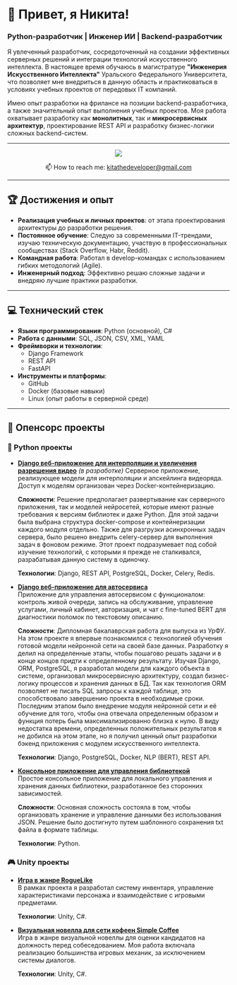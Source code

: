 # 👋 Привет, я Никита!

### Python-разработчик | Инженер ИИ | Backend-разработчик  

Я увлеченный разработчик, сосредоточенный на создании эффективных серверных решений и интеграции технологий искусственного интеллекта. В настоящее время обучаюсь в магистратуре **"Инженерия Искусственного Интеллекта"** Уральского Федерального Университета, что позволяет мне внедриться в данную область и практиковаться в условиях учебных проектов от передовых IT компаний.

Имею опыт разработки на фрилансе на позиции backend-разработчика, а также значительный опыт выполнения учебных проектов. Моя работа охватывает разработку как **монолитных**, так и **микросервисных архитектур**, проектирование REST API и разработку бизнес-логики сложных backend-систем.

---

<p align='center'>
       <a href="https://t.me/miserableeee">
              <img src="https://img.shields.io/badge/Telegram-2CA5E0?style=for-the-badge&logo=telegram&logoColor=white"/>
          </a>
</p>
<p align='center'>
   📫 How to reach me: <a href='mailto:kitathedeveloper@gmail.com'>kitathedeveloper@gmail.com</a>
</p>

---

## 🏆 Достижения и опыт
- **Реализация учебных и личных проектов**: от этапа проектирования архитектуры до разработки решения.
- **Постоянное обучение**: Следую за современными IT-трендами, изучаю техническую документацию, участвую в профессиональных сообществах (Stack Overflow, Habr, Reddit).
- **Командная работа**: Работал в develop-командах с использованием гибких методологий (Agile).
- **Инженерный подход**: Эффективно решаю сложные задачи и внедряю лучшие практики разработки.

---

## 💻 Технический стек
- **Языки программирования**: Python (основной), C#
- **Работа с данными**: SQL, JSON, CSV, XML, YAML
- **Фреймворки и технологии**:
  - Django Framework
  - REST API
  - FastAPI
- **Инструменты и платформы**:
  - GitHub
  - Docker (базовые навыки)
  - Linux (опыт работы в серверной среде)

---

## 🚀 Опенсорс проекты

### 🐍 Python проекты

- **[Django веб-приложение для интерполяции и увеличения разрешения видео](https://github.com/msrbl/django-upscale-and-interpolate-video)** *(в разработке)*
  Серверное приложение, реализующее модели для интерполяции и апскейлинга видеоряда. Доступ к моделям организован через Docker-контейнеризацию.
  
  **Сложности**: Решение предполагает развертывание как серверного приложения, так и моделей нейросетей, которые имеют разные требования к версиям библиотек и даже Python. Для этой задачи была выбрана структура docker-compose и контейнеризации каждого модуля отдельно. Также для разгрузки асинхронных задач сервера, было решено внедрить celery-сервер для выполнения задач в фоновом режиме. Этот проект подразумевает под собой изучение технологий, с которыми я прежде не сталкивался, разрабатывая данную систему в одиночку.

  **Технологии**: Django, REST API, PostgreSQL, Docker, Celery, Redis.

- **[Django веб-приложение для автосервиса](https://github.com/msrbl/django-car-service-app)**  
  Приложение для управления автосервисом с функционалом: контроль живой очереди, запись на обслуживание, управление услугами, личный кабинет, авторизация, и чат с fine-tuned BERT для диагностики поломок по текстовому описанию.
  
  **Сложности**: Дипломная бакалаврская работа для выпуска из УрФУ. На этом проекте я впервые познакомился с технологией обучения готовой модели нейронной сети на своей базе данных. Разработку я делил на определенные этапы, чтобы пошагово решать задачи и в конце концов придти к определенному результату. Изучая Django, ORM, PostgreSQL, я разработал модели для каждого объекта в системе, организовал микросервисную архитектуру, создал бизнес-логику процессов и хранения данных в БД. Так как технология ORM позволяет не писать SQL запросы к каждой таблице, это способствовало завершению проекта в необходимые сроки. Последним этапом было внедрение модуля нейронной сети и её обучение для того, чтобы она отвечала определенным образом и функция потерь была максимализированно близка к нулю. В виду недостатка времени, определенных положительных результатов я не добился на этом этапе, но я получил ценный опыт разработки бэкенд приложения с модулем искусственного интеллекта.

  **Технологии**: Django, PostgreSQL, Docker, NLP (BERT), REST API.

- **[Консольное приложение для управления библиотекой](https://github.com/msrbl/library-console-app)**  
  Простое консольное приложение для локального управления и хранения данных библиотеки, разработанное без сторонних зависимостей.
  
  **Сложности**: Основная сложность состояла в том, чтобы организовать хранение и управление данными без использования JSON. Решение было достигнуто путем шаблонного сохранения txt файла в формате таблицы.

  **Технологии**: Python.

### 🎮 Unity проекты

- **[Игра в жанре RogueLike](https://github.com/FirstSlip/RogueLike_Project2022/tree/Kita)**  
  В рамках проекта я разработал систему инвентаря, управление характеристиками персонажа и взаимодействие с игровыми предметами.
    
  **Технологии**: Unity, C#.

- **[Визуальная новелла для сети кофеен Simple Coffee](https://github.com/msrbl/Novella)**  
  Игра в жанре визуальной новеллы для оценки кандидатов на должность перед собеседованием. Моя работа включала реализацию большинства игровых механик, за исключением системы диалогов.
    
  **Технологии**: Unity, C#.
